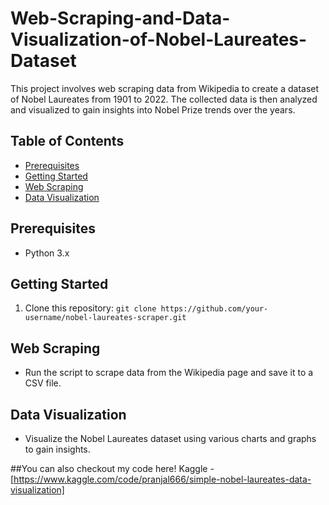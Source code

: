 # Web-Scraping-and-Data-Visualization-of-Nobel-Laureates-Dataset
This project involves web scraping data from Wikipedia to create a dataset of Nobel Laureates from 1901 to 2022. The collected data is then analyzed and visualized to gain insights into Nobel Prize trends over the years.

## Table of Contents
- [Prerequisites](#prerequisites)
- [Getting Started](#getting-started)
- [Web Scraping](#web-scraping)
- [Data Visualization](#data-visualization)

## Prerequisites
- Python 3.x

## Getting Started
1. Clone this repository:
```git clone https://github.com/your-username/nobel-laureates-scraper.git```

## Web Scraping
- Run the script to scrape data from the Wikipedia page and save it to a CSV file.

## Data Visualization
- Visualize the Nobel Laureates dataset using various charts and graphs to gain insights.

##You can also checkout my code here!
Kaggle - [https://www.kaggle.com/code/pranjal666/simple-nobel-laureates-data-visualization]

